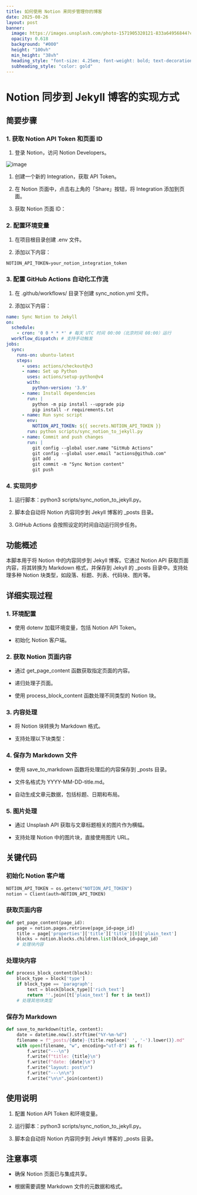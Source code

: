 ```yaml
---
title: 如何使用 Notion 来同步管理你的博客
date: 2025-08-26
layout: post
banner:
  image: https://images.unsplash.com/photo-1571905320121-833a64956844?crop=entropy&cs=tinysrgb&fit=max&fm=jpg&ixid=M3w2OTIwMzJ8MHwxfHJhbmRvbXx8fHx8fHx8fDE3NTYyMjU1Nzh8&ixlib=rb-4.1.0&q=80&w=1080
  opacity: 0.618
  background: "#000"
  height: "100vh"
  min_height: "38vh"
  heading_style: "font-size: 4.25em; font-weight: bold; text-decoration: underline"
  subheading_style: "color: gold"
---
```


# Notion 同步到 Jekyll 博客的实现方式

## 简要步骤

### 1. 获取 Notion API Token 和页面 ID

1. 登录 Notion，访问 Notion Developers。

![image](https://prod-files-secure.s3.us-west-2.amazonaws.com/a7a0cc5a-89b9-4cda-8686-1fba0ca52f40/d19c1afe-dea5-4312-9333-786b0ba83054/image.png?X-Amz-Algorithm=AWS4-HMAC-SHA256&X-Amz-Content-Sha256=UNSIGNED-PAYLOAD&X-Amz-Credential=ASIAZI2LB4663OLD7B4O%2F20250826%2Fus-west-2%2Fs3%2Faws4_request&X-Amz-Date=20250826T162618Z&X-Amz-Expires=3600&X-Amz-Security-Token=IQoJb3JpZ2luX2VjECAaCXVzLXdlc3QtMiJHMEUCIQDbE7O1CkJNvAyWe5O%2BWughElsYke5A3xVnORlvegoPFwIgbH1CDLR5v%2FciSYv0YUQkW6Uz644kIq9Oay0DuXjkcPEq%2FwMIeRAAGgw2Mzc0MjMxODM4MDUiDHYXVhpfE%2Bfh47mK%2FircA0l5EeRi3iiycIIwrpIszUhIBEYkLwxcz9NXuruPuNZTOUfhoZNufjoSKElaaejWrFKqSWeh%2FD%2BQxaYq8Q%2BjFEuBwta9Vpcf7XFcCoXHxlGu29XmCTXvHbSRRZPayeYMTXOPUaZGC%2Bd9muC28eo57SWh1sJnxKZjT9Q9XSzeomoNJs2wtPAVYJ3dEU%2FnZ9Z%2F62n4Ke%2FZ6Mh0ZYNSBzMu%2FbSgqUfncunhysfeWD%2BCXbc2vXX4IKCW3OBKgcV8F%2FmmAdEQK1EZ5J8DVmc6yh0Ur0XnloDw0ZN1xkNnmxn38xlHfjBdKF0GVQUucKeQ%2FKQ%2Fkx4IXwGtwvlow93QMo%2FbCtqa8f4uYi8YoFm%2BmyTpx2CfVxqeVvLWsoYZ1OLC%2BjDYxONwi%2BnFfKwU1Pu6nLuR7vDBnb3ZHms2mm1CVYA%2BO4bkS9pblu%2F%2BGgsaV7I%2FbCroQXbJWHJlXhzt%2FNPIKp97w028xA6AkBJB3W03btDDl0tbtNExOG49OTsMLq3JfETYCliDZMn9eFjwCCNCKbh4KymIWhB70eZcqxPag3GTZVNnaMpROtZmuDYZvRljKsRZ3UdEHQ%2Bc37GNLeY59ozcIs8z3zOtcI7Y1LXIUA%2B1yOdUtBtwV%2Fgjw0Jq7N7ZMIq5t8UGOqUBnH17Qh2uQ9jg9YljAi5eu27s%2B36WpSJOwzACpDYd9OQ4wQwJECOKhFcgDsV2cSkV1GUmOaMBCQc38KdOcm2nDZ4yYtQrRs1iknVoKXmeHECOoVlVUOv6HsHOWplKsjU0DNZqEGO5qhtROTUlp3lgqDfwlh05haIS35t6OHBovHd5BXPIjsVjR4KaRP3NHJ7vdbPCtGiQqqLNfQn98o%2Bb34%2Fes8V3&X-Amz-Signature=426b344f3550d05cc8cda338b81223a8b22b655303e7104415478a08a4062921&X-Amz-SignedHeaders=host&x-amz-checksum-mode=ENABLED&x-id=GetObject)

1. 创建一个新的 Integration，获取 API Token。

1. 在 Notion 页面中，点击右上角的「Share」按钮，将 Integration 添加到页面。

1. 获取 Notion 页面 ID：


### 2. 配置环境变量

1. 在项目根目录创建 .env 文件。

1. 添加以下内容：

```javascript
NOTION_API_TOKEN=your_notion_integration_token
```

### 3. 配置 GitHub Actions 自动化工作流

1. 在 .github/workflows/ 目录下创建 sync_notion.yml 文件。

1. 添加以下内容：

```yaml
name: Sync Notion to Jekyll
on:
  schedule:
    - cron: '0 0 * * *' # 每天 UTC 时间 00:00（北京时间 08:00）运行
  workflow_dispatch: # 支持手动触发
jobs:
  sync:
    runs-on: ubuntu-latest
    steps:
      - uses: actions/checkout@v3
      - name: Set up Python
        uses: actions/setup-python@v4
        with:
          python-version: '3.9'
      - name: Install dependencies
        run: |
          python -m pip install --upgrade pip
          pip install -r requirements.txt
      - name: Run sync script
        env:
          NOTION_API_TOKEN: ${{ secrets.NOTION_API_TOKEN }}
        run: python scripts/sync_notion_to_jekyll.py
      - name: Commit and push changes
        run: |
          git config --global user.name "GitHub Actions"
          git config --global user.email "actions@github.com"
          git add .
          git commit -m "Sync Notion content"
          git push
```

### 4. 实现同步

1. 运行脚本：python3 scripts/sync_notion_to_jekyll.py。

1. 脚本会自动将 Notion 内容同步到 Jekyll 博客的 _posts 目录。

1. GitHub Actions 会按照设定的时间自动运行同步任务。

## 功能概述

本脚本用于将 Notion 中的内容同步到 Jekyll 博客。它通过 Notion API 获取页面内容，将其转换为 Markdown 格式，并保存到 Jekyll 的 _posts 目录中。支持处理多种 Notion 块类型，如段落、标题、列表、代码块、图片等。

## 详细实现过程

### 1. 环境配置

- 使用 dotenv 加载环境变量，包括 Notion API Token。

- 初始化 Notion 客户端。

### 2. 获取 Notion 页面内容

- 通过 get_page_content 函数获取指定页面的内容。

- 递归处理子页面。

- 使用 process_block_content 函数处理不同类型的 Notion 块。

### 3. 内容处理

- 将 Notion 块转换为 Markdown 格式。

- 支持处理以下块类型：


### 4. 保存为 Markdown 文件

- 使用 save_to_markdown 函数将处理后的内容保存到 _posts 目录。

- 文件名格式为 YYYY-MM-DD-title.md。

- 自动生成文章元数据，包括标题、日期和布局。

### 5. 图片处理

- 通过 Unsplash API 获取与文章标题相关的图片作为横幅。

- 支持处理 Notion 中的图片块，直接使用图片 URL。

## 关键代码

### 初始化 Notion 客户端

```python
NOTION_API_TOKEN = os.getenv("NOTION_API_TOKEN")
notion = Client(auth=NOTION_API_TOKEN)
```

### 获取页面内容

```python
def get_page_content(page_id):
    page = notion.pages.retrieve(page_id=page_id)
    title = page['properties']['title']['title'][0]['plain_text']
    blocks = notion.blocks.children.list(block_id=page_id)
    # 处理块内容
```

### 处理块内容

```python
def process_block_content(block):
    block_type = block['type']
    if block_type == 'paragraph':
        text = block[block_type]['rich_text']
        return ''.join([t['plain_text'] for t in text])
    # 处理其他块类型
```

### 保存为 Markdown

```python
def save_to_markdown(title, content):
    date = datetime.now().strftime("%Y-%m-%d")
    filename = f"_posts/{date}-{title.replace(' ', '-').lower()}.md"
    with open(filename, "w", encoding="utf-8") as f:
        f.write("---\n")
        f.write(f"title: {title}\n")
        f.write(f"date: {date}\n")
        f.write("layout: post\n")
        f.write("---\n\n")
        f.write("\n\n".join(content))
```

## 使用说明

1. 配置 Notion API Token 和环境变量。

1. 运行脚本：python3 scripts/sync_notion_to_jekyll.py。

1. 脚本会自动将 Notion 内容同步到 Jekyll 博客的 _posts 目录。

## 注意事项

- 确保 Notion 页面已与集成共享。

- 根据需要调整 Markdown 文件的元数据和格式。